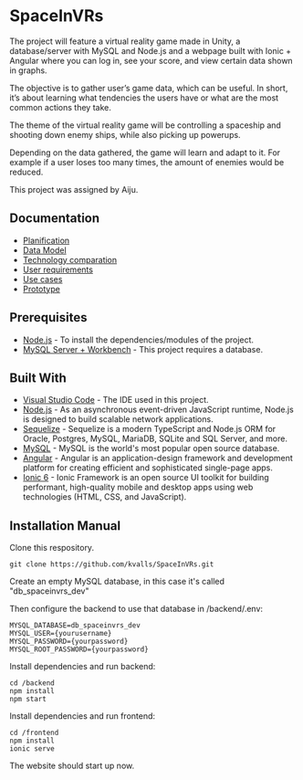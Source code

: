 # SpaceInVRs

The project will feature a virtual reality game made in Unity, a database/server with MySQL and Node.js and a webpage built with Ionic + Angular where you can log in, see your score, and view certain data shown in graphs.

The objective is to gather user’s game data, which can be useful. In short, it’s about learning what tendencies the users have or what are the most common actions they take.

The theme of the virtual reality game will be controlling a spaceship 
and shooting down enemy ships, while also picking up powerups.

Depending on the data gathered, the game will learn and adapt to it.
For example if a user loses too many times, the amount of enemies would be reduced.

This project was assigned by Aiju.

## Documentation

* [Planification](https://github.com/users/kvalls/projects/1/views/1)
* [Data Model](/documentation/data_model.md)
* [Technology comparation](/documentation/technology_comparation.md)
* [User requirements](/documentation/user_requirements.md)
* [Use cases](/documentation/use_cases.md)
* [Prototype](/documentation/prototype.md)

## Prerequisites

* [Node.js](https://nodejs.org/en/download/) - To install the dependencies/modules of the project.
* [MySQL Server + Workbench](https://www.mysql.com/downloads/) - This project requires a database.

## Built With

* [Visual Studio Code](https://code.visualstudio.com/) - The IDE used in this project.
* [Node.js](https://nodejs.org/en/docs/) - As an asynchronous event-driven JavaScript runtime, Node.js is designed to build scalable network applications.
* [Sequelize](https://sequelize.org/docs/v6/) - Sequelize is a modern TypeScript and Node.js ORM for Oracle, Postgres, MySQL, MariaDB, SQLite and SQL Server, and more.
* [MySQL](https://dev.mysql.com/doc/) - MySQL is the world's most popular open source database.
* [Angular](https://angular.io/docs) - Angular is an application-design framework and development platform for creating efficient and sophisticated single-page apps.
* [Ionic 6](https://ionicframework.com/docs/intro) - Ionic Framework is an open source UI toolkit for building performant, high-quality mobile and desktop apps using web technologies (HTML, CSS, and JavaScript).


## Installation Manual

Clone this respository.

```
git clone https://github.com/kvalls/SpaceInVRs.git
```

Create an empty MySQL database, in this case it's called "db_spaceinvrs_dev"

Then configure the backend to use that database in /backend/.env:
```
MYSQL_DATABASE=db_spaceinvrs_dev
MYSQL_USER={yourusername}
MYSQL_PASSWORD={yourpassword}
MYSQL_ROOT_PASSWORD={yourpassword}
```


Install dependencies and run backend:

```
cd /backend
npm install
npm start
```

Install dependencies and run frontend:

```
cd /frontend
npm install
ionic serve
```

The website should start up now.
